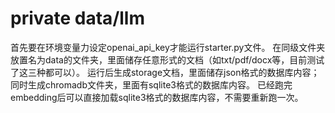 # private data/llm
首先要在环境变量力设定openai_api_key才能运行starter.py文件。
在同级文件夹放置名为data的文件夹，里面储存任意形式的文档（如txt/pdf/docx等，目前测试了这三种都可以）。
运行后生成storage文档，里面储存json格式的数据库内容；同时生成chromadb文件夹，里面有sqlite3格式的数据库内容。
已经跑完embedding后可以直接加载sqlite3格式的数据库内容，不需要重新跑一次。
